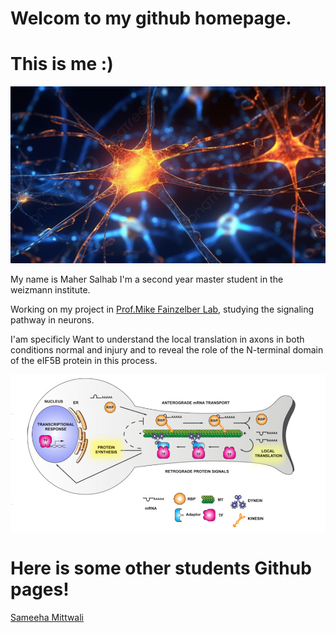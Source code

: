 # Welcom to my github homepage.

# This is me :)

![](/neuron1.jpg)

 My name is Maher Salhab I'm a second year master student in  the weizmann institute.
 
 Working on my project in [Prof.Mike Fainzelber Lab](https://www.weizmann.ac.il/Biomolecular_Sciences/Fainzilber/overview), studying the signaling pathway in neurons.

I'am specificly Want to understand the local translation in axons in both conditions normal and injury and to reveal the role of the N-terminal domain of the eIF5B protein in this process.

 
  
   ![](/local.png) 

   # Here is some other students Github pages!
   [Sameeha Mittwali](https://sameeham.github.io/)
   

